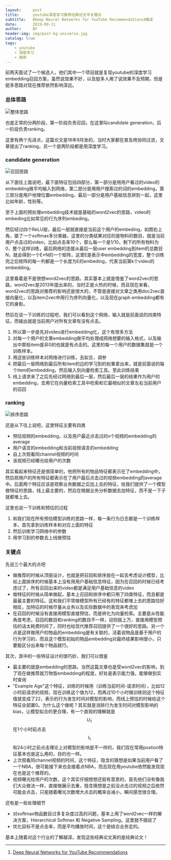 ```yaml
---
layout:     post
title:      youtube深度学习推荐经典论文中关键点
subtitle:   《Deep Neural Networks for YouTube Recommendations》精读
date:       2019-09-11
author:     BY
header-img: img/post-bg-universe.jpg
catalog: true
tags:
    - youtube
    - 深度学习
    - 推荐
---
```


前两天面试了一个候选人，他们其中一个项目就是复现youtube的深度学习embedding召回方案，虽然说效果不好，以及挺多人用了说效果不及预期，但是挺多思路对现在推荐依然影响深远。

### 总体思路

![整体思路](http://yougth.top/img/youtube/youtube_all.png)

也是正常的分两阶段，第一阶段负责召回，在这里叫candidate generation，后一阶段负责ranking。

这里有两个先进点，这篇论文是16年9月发的，当时大家都在普及用协同过滤，文章提出了ranking，另一个是两阶段都是用深度学习。

### candidate generation

![召回思路](http://yougth.top/img/youtube/youtube_recall.png)

从下面往上面说吧，最下面特征包括四部分，第一部分是用用户看过的video的embedding做平均输入到网络，第二部分是用用户搜索过的词的embedding，第三部分是用户地理位置embedding，最后一部分是用户基础信息拼到一起，这里比如年龄，性别等。

至于上面的预处理embedding技术就是基础的word2vec的思路，video的embeding比如常见的行为序列embeding。

然后经过四个ReLU层，最后一层就直接是当前这个用户的embeding，如图右上角，接了一个softmax多分类器，这里的分类结果对应的是物料的数目，就是当前用户点击过的video，比如点击率10个，那么每一个是1/10，剩下的所有物料为0，整个这样训练，最后网络的连接从最后一层user embedding到item的总数目N，就会得到一个E*N的一个矩阵，这里E是表示中embedding的宽度，整个训练完之后矩阵的每一列都是一个长度为E的embeding，代表当前第k个video的embedding。 

这里看着是不是很想word2vec的思路，其实基本上就是借鉴了word2vec的思路，word2vec是2013年提出来的，当时正是火热的时候，而且现在来看，word2vec的思路对推荐的影响还是很大的，不管是直接对文章之类用doc2vec直接向量化，以及item2vec中用行为序列向量化，以及现在graph embedding都有它的身影。

然后在说一下训练的过程吧，我们可以看到这个网络，输入就是前面说的四类特征，而输出就是当前用户对所有文章有没有点击。

 1. 所以第一步是先对video进行embedding化，这个有很多方法
 2. 对每一个用户的文章embedding做平均处理成网络想要的输入格式，以及输出中那些item是非0的也就是有点击的。这里的每一个用户的数据集就是一个训练样本。
 3. 用这些训练样本对网络进行训练，去拟合，调参
 4. 把最后一层网络到最后所有item的边的学习到的权重拿出来，就是前面说的每个item的embedding，然后输入到向量检索工具。至此训练结束
 5. 线上请求来了之后先经过网络到最后一层，然后最后一层的结果作为用户的embedding，去用它在向量检索工具中检索和它最相似的文章左右当前用户的召回

### ranking

![排序思路](http://yougth.top/img/youtube/youtube_rank.png)

还是从下往上说吧，这里特征主要有四类

 - 预估视频的embedding，以及用户最近点击过的n个视频的embedding的average
 - 用户语言的embedding和当前视频语言的embedding
 - 自上次观看同channel视频的时间
 - 该视频已经曝光给用户的次数

其实看起来特征还是很简单的，他把所有的物品特征都表示在了embedding中，然后把用户的所有特征都表示在了用户最后点击过的视频embedding的average中。后面两个特征应该是观察业务数据之后加上去的特征，给我们提供了一个模型做特征的思路，线上最主要的，然后在根据业务分析数据去加特征，而不是一下子就都堆上去。

这里也说一下训练和预估的过程

 1. 和我们现在所有预估模型训练的思路一样，每一条行为日志都是一个训练样本，首先拿到训练样本和对应上面的特征
 2. 然后训练学习网络中的参数
 3. 用学习到的参数去上线做预估

### 关键点

先说三个最大的点吧

 - 做推荐的时候从顶层设计，也就是把召回和排序放在一起去考虑设计模型，比如上面排序的时候基本上没有用用户基础信息特征，因为在召回的时候已经考虑过了，所有召回出来的video都是满足用户基础信息的video
 - 做特征的时候从简单做起，基本上召回和排序中都只用了四类特征，而且都是最最主要的特征。这和我们平常做模型所有已经有的特征都堆上去的思路恰好相反，加特征的时候尽量从业务以及实际数据中的表现来考虑加
 - 在召回的时候没有直接用模型直接预估，而是转化为向量检索。主要是从性能角度考虑，召回的数目和ranking的数目不一样，动则就上万，直接用模型预估的话太耗费时间了，同时也给现代推荐召回提供了一个很好的思路。另一个点是这样做用户的物品的embedding是有关联的，活着说物品是基于用户的行为学习的，而且这个模型初始的物品embedding对最终结果影响很小，只要能区分出来每个物品就行。

其次，其中的一些特征设计的很巧妙，我们可以借鉴

 - 最主要的就是embedding的思路，当然这篇文章也是受word2vec的影响，到了现在做推荐就万物皆embedding的程度，好处是表示能力强，能够做到实时查询
 - "Example Age"这个特征，训练的时候用（训练当前时间-请求时间），比如12小时前请求的视频，现在训练这个值为12，而再过10个小时做训练则这个特征值就变成了22，表示的行为发生时间对模型的影响，而线上预估的时候给这个特征全部置0。为什么这个做呢？其实就是消除行为发生时间对模型影响的bias，让模型拟合的更合理，有一个直观的理解就是$$U_1$$在1个小时前点击$$I_1$$和24小时之前点击理论上对模型的影响是不一样的，我们现在常用postion特征基本也是这么用的，目的也一样。
 - 上次观看同channel视频的时间，这个特征，隐含的猜想是如果当前用户看了一个NBA，很可能接下来也会接着点NBA，而且现在用youtube依然能发现现在也是这个推荐的。
 - 视频曝光给用户的次数，这个其实仔细想想还挺有意思的，首先他们没有像我们大众做法一样，直接做展示去重，隐含猜想是之前没点击过的视频之后依然可能会点击，只是随着曝光次数增大点击的概率会减小，瞬间感觉很合理。

还有是一些处理细节

 - 对softmax物品数目过多复杂度过高的问题，基本上用了word2vec一样的解决方案，Hierarchical Softmax 和 Negative Sampling，这里就不细说了
 - 优化目标不是点击率，而是平均播放时间，这个是结合业务定的。

基本上随着对这个行业的了解越深，发现这些经典论文真的是经典论文！

---

1. [Deep Neural Networks for YouTube Recommendations](https://research.google.com/pubs/archive/45530.pdf)
